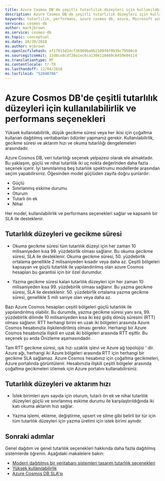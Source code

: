 ```yaml
---
title: Azure Cosmos DB'de çeşitli tutarlılık düzeyleri için kullanılabilirlik ve performans seçenekleri
description: Azure Cosmos DB'de çeşitli tutarlılık düzeyleri için kullanılabilirlik ve performans seçenekleri.
keywords: tutarlılık, performans, azure cosmos db, azure, Microsoft azure
services: cosmos-db
author: markjbrown
ms.service: cosmos-db
ms.topic: conceptual
ms.date: 10/20/2018
ms.author: mjbrown
ms.openlocfilehash: af17815d2dcf36909ba9b2109f0f9939c79508c0
ms.sourcegitcommit: 11d8ce8cd720a1ec6ca130e118489c6459e04114
ms.translationtype: MT
ms.contentlocale: tr-TR
ms.lasthandoff: 12/04/2018
ms.locfileid: "52848706"
---
```

# <a name="availability-and-performance-tradeoffs-for-various-consistency-levels-in-azure-cosmos-db"></a>Azure Cosmos DB'de çeşitli tutarlılık düzeyleri için kullanılabilirlik ve performans seçenekleri

Yüksek kullanılabilirlik, düşük gecikme süresi veya her ikisi için çoğaltma kullanan dağıtılmış veritabanları ödünler yapmanız gerekir. Kullanılabilirlik, gecikme süresi ve aktarım hızı ve okuma tutarlılığı dengelemeleri arasındadır. 

Azure Cosmos DB, veri tutarlılığı seçenek yelpazesi olarak ele almaktadır. Bu yaklaşım, güçlü ve nihai tutarlılık iki uç nokta değerinden daha fazla seçenek içerir. İyi tanımlanmış beş tutarlılık spektrumu modellerde arasından seçim yapabilirsiniz. Öğesinden model güçlüden zayıfa doğru şunlardır:

- Güçlü 
- Sınırlanmış eskime durumu 
- Oturum 
- Tutarlı ön ek 
- Nihai 

Her model, kullanılabilirlik ve performans seçenekleri sağlar ve kapsamlı bir SLA ile desteklenir.

## <a name="consistency-levels-and-latency"></a>Tutarlılık düzeyleri ve gecikme süresi

- Okuma gecikme süresi tüm tutarlılık düzeyi için her zaman 10 milisaniyeden kısa 99. yüzdebirlik olması sağlanır. Bu okuma gecikme süresi, SLA ile desteklenir. Okuma gecikme süresi, 50. yüzdebirlik ortalama genellikle 2 milisaniyeden kısadır veya daha az. Çeşitli bölgeleri kapsayan ve güçlü tutarlılık ile yapılandırılmış olan azure Cosmos hesapları bu garantisi için bir özel durumdur.

-  Yazma gecikme süresi kalan tutarlılık düzeyleri için her zaman 10 milisaniyeden kısa 99. yüzdebirlik olması sağlanır. Bu yazma gecikme süresi, SLA ile desteklenir. 50. yüzdebirlik ortalama yazma gecikme süresi, genellikle 5 mili saniye olan veya daha az.

Bazı Azure Cosmos hesapları çeşitli bölgeleri güçlü tutarlılık ile yapılandırılmış olabilir. Bu durumda, yazma gecikme süresi yanı sıra, 99. yüzdebirlik dilimde 10 milisaniyeden kısa iki kez gidiş dönüş süresini (RTT) olması sağlanır. RTT herhangi birini en uzak iki bölgeleri arasında Azure Cosmos hesabınızla ilişkilendirilmiş olması gerekir. Herhangi bir Azure Cosmos hesabınızla ilişkili en uzak iki bölgeleri arasında RTT eşittir. Bu seçenek şu anda Önizleme aşamasındadır. 

Tam RTT gecikme süresi, ışık hızı uzaklık işlevi ve Azure ağ topolojisi ' dir. Azure ağı, herhangi iki Azure bölgeleri arasında RTT için herhangi bir gecikme SLA sağlamaz. Azure Cosmos hesabınız için çoğaltma gecikmeleri, Azure portalında görüntülenir. Hesabınızla ilişkili çeşitli bölgeler arasında çoğaltma gecikmeleri izlemek için Azure portalını kullanabilirsiniz.

## <a name="consistency-levels-and-throughput"></a>Tutarlılık düzeyleri ve aktarım hızı

- İstek birimleri aynı sayıda için oturum, tutarlı ön ek ve nihai tutarlılık düzeyleri güçlü ve sınırlanmış eskime durumu ile karşılaştırıldığında iki katı okuma aktarım hızı sağlar.

- Yazma işlemi, ekleme, değiştirme, upsert ve silme gibi belirli bir tür için tüm tutarlılık düzeyleri için yazma üretimi için istek birimi aynıdır.

## <a name="next-steps"></a>Sonraki adımlar

Genel dağıtım ve genel tutarlılık seçenekleri hakkında daha fazla dağıtılmış sistemlerde öğrenin. Aşağıdaki makalelere bakın:

* [Modern dağıtılmış bir veritabanı sistemleri tasarım tutarlılık seçenekleri](https://www.computer.org/web/csdl/index/-/csdl/mags/co/2012/02/mco2012020037-abs.html)
* [Yüksek kullanılabilirlik](high-availability.md)
* [Azure Cosmos DB SLA'sı](https://azure.microsoft.com/support/legal/sla/cosmos-db/v1_2/)

